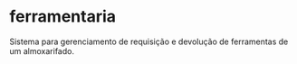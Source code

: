 # ferramentaria
Sistema para gerenciamento de requisição e devolução de ferramentas de um almoxarifado.
